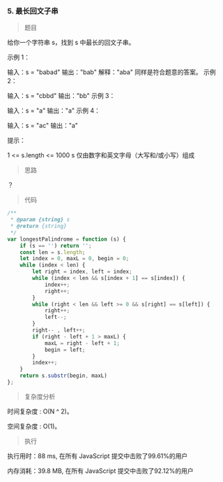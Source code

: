 ### 5. 最长回文子串

> 题目

给你一个字符串 s，找到 s 中最长的回文子串。

示例 1：

输入：s = "babad"
输出："bab"
解释："aba" 同样是符合题意的答案。
示例 2：

输入：s = "cbbd"
输出："bb"
示例 3：

输入：s = "a"
输出："a"
示例 4：

输入：s = "ac"
输出："a"

提示：

1 <= s.length <= 1000
s 仅由数字和英文字母（大写和/或小写）组成

> 思路

？

> 代码

```js
/**
 * @param {string} s
 * @return {string}
 */
var longestPalindrome = function (s) {
    if (s == '') return '';
    const len = s.length;
    let index = 0, maxL = 0, begin = 0;
    while (index < len) {
        let right = index, left = index;
        while (index < len && s[index + 1] == s[index]) {
            index++;
            right++;
        }
        while (right < len && left >= 0 && s[right] == s[left]) {
            right++;
            left--;
        }
        right-- , left++;
        if (right - left + 1 > maxL) {
            maxL = right - left + 1;
            begin = left;
        }
        index++;
    }
    return s.substr(begin, maxL)
};
```

> 复杂度分析

时间复杂度 : O(N ^ 2)。

空间复杂度 : O(1)。

> 执行

执行用时：88 ms, 在所有 JavaScript 提交中击败了99.61%的用户

内存消耗：39.8 MB, 在所有 JavaScript 提交中击败了92.12%的用户